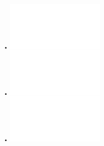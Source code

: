 - ![[图灵程序设计丛书].你不知道的JavaScript（上卷）.pdf](../assets/[图灵程序设计丛书].你不知道的JavaScript（上卷）_1648974316013_0.pdf)
- ![[图灵程序设计丛书].你不知道的JavaScript（中卷）.pdf](../assets/[图灵程序设计丛书].你不知道的JavaScript（中卷）_1648974832888_0.pdf)
- ![[图灵程序设计丛书].你不知道的JavaScript（下卷）.pdf](../assets/[图灵程序设计丛书].你不知道的JavaScript（下卷）_1648974843248_0.pdf)